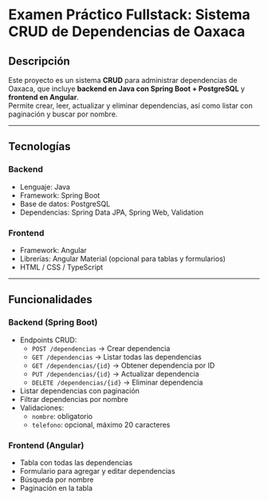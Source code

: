 # Examen Práctico Fullstack: Sistema CRUD de Dependencias de Oaxaca

## Descripción
Este proyecto es un sistema **CRUD** para administrar dependencias de Oaxaca, que incluye **backend en Java con Spring Boot + PostgreSQL** y **frontend en Angular**.  
Permite crear, leer, actualizar y eliminar dependencias, así como listar con paginación y buscar por nombre.

---

## Tecnologías

### Backend
- Lenguaje: Java
- Framework: Spring Boot
- Base de datos: PostgreSQL
- Dependencias: Spring Data JPA, Spring Web, Validation

### Frontend
- Framework: Angular
- Librerías: Angular Material (opcional para tablas y formularios)
- HTML / CSS / TypeScript

---

## Funcionalidades

### Backend (Spring Boot)
- Endpoints CRUD:
  - `POST /dependencias` → Crear dependencia
  - `GET /dependencias` → Listar todas las dependencias
  - `GET /dependencias/{id}` → Obtener dependencia por ID
  - `PUT /dependencias/{id}` → Actualizar dependencia
  - `DELETE /dependencias/{id}` → Eliminar dependencia
- Listar dependencias con paginación
- Filtrar dependencias por nombre
- Validaciones:
  - `nombre`: obligatorio
  - `telefono`: opcional, máximo 20 caracteres

### Frontend (Angular)
- Tabla con todas las dependencias
- Formulario para agregar y editar dependencias
- Búsqueda por nombre
- Paginación en la tabla
